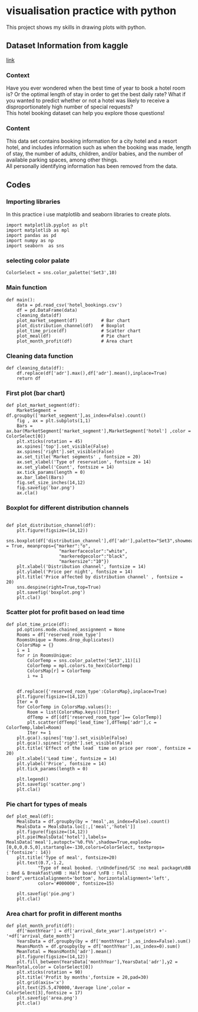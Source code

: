 # visualisation practice with python
This project shows my skills in drawing plots with python.


## Dataset Information from kaggle
[link](https://www.kaggle.com/datasets/jessemostipak/hotel-booking-demand)
### Context
Have you ever wondered when the best time of year to book a hotel room is? Or the optimal length of stay in order to get the best daily rate? What if you wanted to predict whether or not a hotel was likely to receive a disproportionately high number of special requests?\
This hotel booking dataset can help you explore those questions!
### Content
This data set contains booking information for a city hotel and a resort hotel, and includes information such as when the booking was made, length of stay, the number of adults, children, and/or babies, and the number of available parking spaces, among other things.\
All personally identifying information has been removed from the data.

## Codes

### Importing libraries
In this practice i use matplotlib and seaborn libraries to create plots.
```
import matplotlib.pyplot as plt
import matplotlib as mpl
import pandas as pd
import numpy as np
import seaborn  as sns
```


### selecting color palate
```
ColorSelect = sns.color_palette('Set3',10)
```
### Main function
```
def main():
    data = pd.read_csv('hotel_bookings.csv')
    df = pd.DataFrame(data)
    cleaning_data(df)
    plot_market_segment(df)         # Bar chart
    plot_distribution_channel(df)   # Boxplot
    plot_time_price(df)             # Scatter chart
    plot_meal(df)                   # Pie chart
    plot_month_profit(df)           # Area chart

```

### Cleaning data function
```
def cleaning_data(df):
    df.replace(df['adr'].max(),df['adr'].mean(),inplace=True)
    return df
```


### First plot (bar chart)


```
def plot_market_segment(df):
    MarketSegment = df.groupby(['market_segment'],as_index=False).count()
    fig , ax = plt.subplots(1,1)
    Bars = ax.bar(MarketSegment['market_segment'],MarketSegment['hotel'] ,color = ColorSelect[0])
    plt.xticks(rotation = 45)
    ax.spines['top'].set_visible(False)
    ax.spines['right'].set_visible(False)
    ax.set_title('Market segments' , fontsize = 20)
    ax.set_xlabel('Type of reservation', fontsize = 14)
    ax.set_ylabel('Count', fontsize = 14)
    ax.tick_params(length = 0)
    ax.bar_label(Bars)
    fig.set_size_inches(14,12)
    fig.savefig('bar.png')
    ax.cla()
```

### Boxplot for different distribution channels

```

def plot_distribution_channel(df):
    plt.figure(figsize=(14,12))
    sns.boxplot(df['distribution_channel'],df['adr'],palette="Set3",showmeans = True, meanprops={"marker":"o",
                    "markerfacecolor":"white", 
                    "markeredgecolor":"black",
                    "markersize":"10"})
    plt.xlabel('Distribution channel', fontsize = 14)
    plt.ylabel('Price per night', fontsize = 14)
    plt.title('Price affected by distribution channel' , fontsize = 20)
    sns.despine(right=True,top=True)
    plt.savefig('boxplot.png')
    plt.cla()
```

### Scatter plot for profit based on lead time

```
def plot_time_price(df):
    pd.options.mode.chained_assignment = None
    Rooms = df['reserved_room_type']
    RoomsUnique = Rooms.drop_duplicates()
    ColorsMap = {}
    i = 1
    for r in RoomsUnique:
        ColorTemp = sns.color_palette('Set3',11)[i]
        ColorTemp = mpl.colors.to_hex(ColorTemp)
        ColorsMap[r] = ColorTemp
        i += 1


    df.replace({'reserved_room_type':ColorsMap},inplace=True)
    plt.figure(figsize=(14,12))
    Iter = 0
    for ColorTemp in ColorsMap.values():
        Room = list(ColorsMap.keys())[Iter]
        dfTemp = df[(df['reserved_room_type']== ColorTemp)]
        plt.scatter(dfTemp['lead_time'],dfTemp['adr'],c = ColorTemp,label=Room)
        Iter += 1
    plt.gca().spines['top'].set_visible(False)
    plt.gca().spines['right'].set_visible(False)
    plt.title('Effect of the lead  time on price per room', fontsize = 20)
    plt.xlabel('Lead time', fontsize = 14)
    plt.ylabel('Price', fontsize = 14)
    plt.tick_params(length = 0)

    plt.legend()
    plt.savefig('scatter.png')
    plt.cla()
```

### Pie chart for types of meals

```
def plot_meal(df):
    MealsData = df.groupby(by = 'meal',as_index=False).count()
    MealsData = MealsData.loc[:,['meal','hotel']]
    plt.figure(figsize=(14,12))
    plt.pie(MealsData['hotel'],labels= MealsData['meal'],autopct='%0.f%%',shadow=True,explode=[0,0,0,0.5,0],startangle=-130,colors=ColorSelect, textprops={'fontsize': 14})
    plt.title('Type of meal', fontsize=20)
    plt.text(0.7,-1.2,
            "Type of meal booked. :\nUndefined/SC :no meal package\nBB : Bed & Breakfast\nHB : Half board \nFB : Full board",verticalalignment='bottom', horizontalalignment='left',
            color='#000000', fontsize=15)
    
    plt.savefig('pie.png')
    plt.cla()
```

### Area chart for profit in different months

```
def plot_month_profit(df):
    df['monthYear'] = df['arrival_date_year'].astype(str) +'-'+df['arrival_date_month']
    YearsData = df.groupby(by = df['monthYear'] ,as_index=False).sum()
    MeansMonth = df.groupby(by = df['monthYear'],as_index=0).sum()
    MeanTotal = MeansMonth['adr'].mean()
    plt.figure(figsize=(14,12))
    plt.fill_between(YearsData['monthYear'],YearsData['adr'],y2 = MeanTotal,color = ColorSelect[0])
    plt.xticks(rotation = 90)
    plt.title('Profit by months',fontsize = 20,pad=30)
    plt.grid(axis='x')
    plt.text(25.5,470000,'Average line',color = ColorSelect[3],fontsize = 17)
    plt.savefig('area.png')
    plt.cla()
  
  ```
